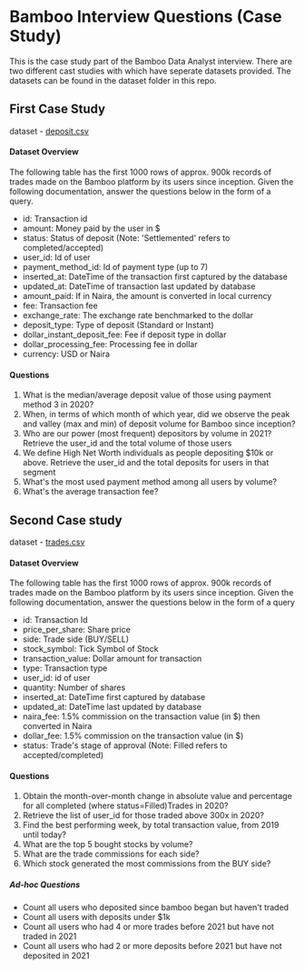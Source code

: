 # Bamboo Interview Questions (Case Study)
This is the case study part of the Bamboo Data Analyst interview. There are two different cast studies with which have seperate datasets provided. The datasets can be found in the dataset folder in this repo.

## First Case Study
dataset - [deposit.csv](https://github.com/Ayo-G/Case-Study/blob/main/Bamboo/datasets/deposits.csv)
#### Dataset Overview
The following table has the first 1000 rows of approx. 900k records of trades made on the Bamboo platform by its users since inception. Given the following documentation, answer the questions below in the form of a query.
- id: Transaction id
- amount: Money paid by the user in $
- status: Status of deposit (Note: 'Settlemented' refers to completed/accepted)
- user_id: Id of user
- payment_method_id: Id of payment type (up to 7)
- inserted_at: DateTime of the transaction first captured by the database
- updated_at: DateTime of transaction last updated by database
- amount_paid: If in Naira, the amount is converted in local currency
- fee: Transaction fee
- exchange_rate: The exchange rate benchmarked to the dollar
- deposit_type: Type of deposit (Standard or Instant)
- dollar_instant_deposit_fee: Fee if deposit type in dollar
- dollar_processing_fee: Processing fee in dollar
- currency: USD or Naira
#### Questions
1. What is the median/average deposit value of those using payment method 3 in 2020?
2. When, in terms of which month of which year, did we observe the peak and valley (max and min) of deposit volume for Bamboo since inception?
3. Who are our power (most frequent) depositors by volume in 2021? Retrieve the user_id and the total volume of those users
4. We define High Net Worth individuals as people depositing $10k or above. Retrieve the user_id and the total deposits for users in that segment
5. What's the most used payment method among all users by volume?
6. What's the average transaction fee?

## Second Case study
dataset - [trades.csv](https://github.com/Ayo-G/Case-Study/blob/main/Bamboo/datasets/trades.csv)
#### Dataset Overview
The following table has the first 1000 rows of approx. 900k records of trades made on the Bamboo platform by its users since inception. Given the following documentation, answer the questions below in the form of a query

- id: Transaction Id
- price_per_share: Share price
- side: Trade side (BUY/SELL)
- stock_symbol: Tick Symbol of Stock
- transaction_value: Dollar amount for transaction
- type: Transaction type
- user_id: id of user
- quantity: Number of shares
- inserted_at: DateTime first captured by database
- updated_at: DateTime last updated by database
- naira_fee: 1.5% commission on the transaction value (in $) then converted in Naira
- dollar_fee: 1.5% commission on the transaction value (in $)
- status: Trade's stage of approval  (Note: Filled refers to accepted/completed)
#### Questions
1. Obtain the month-over-month change in absolute value and percentage for all completed (where status=Filled)Trades in 2020?
2. Retrieve the list of user_id for those traded above 300x in 2020?
3. Find the best performing week, by total transaction value, from 2019 until today?
4. What are the top 5 bought stocks by volume? 
5. What are the trade commissions for each side? 
6. Which stock generated the most commissions from the BUY side?
##### Ad-hoc Questions
- Count all users who deposited since bamboo began but haven't traded
- Count all users with deposits under $1k
- Count all users who had 4 or more trades before 2021 but have not traded in 2021
- Count all users who had 2 or more deposits before 2021 but have not deposited in 2021
